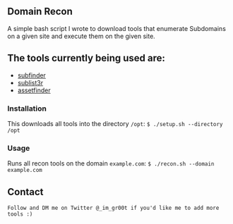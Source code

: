 ## Domain Recon
A simple bash script I wrote to download tools that enumerate Subdomains on a given site and execute them on the given site.

## The tools currently being used are:
- [subfinder](https://github.com/subfinder/subfinder)
- [sublist3r](https://github.com/aboul3la/Sublist3r)
- [assetfinder](https://github.com/tomnomnom/assetfinder)

### Installation
This downloads all tools into the directory `/opt`:
`$ ./setup.sh --directory /opt`

### Usage
Runs all recon tools on the domain `example.com`:
`$ ./recon.sh --domain example.com`

## Contact
`Follow and DM me on Twitter @_im_gr00t if you'd like me to add more tools :)`
